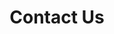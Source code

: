 ---
permalink: /contact/
title: "Contact Us"
excerpt: "About Us"
author_profile: true
redirect_from: 
  - /contact/
  - /contact.html
---